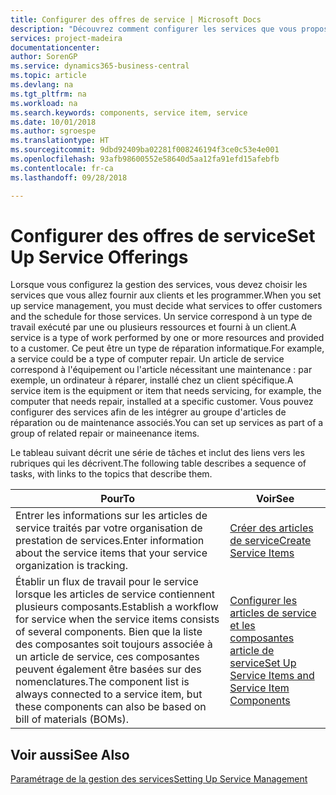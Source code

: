 ```yaml
---
title: Configurer des offres de service | Microsoft Docs
description: "Découvrez comment configurer les services que vous proposez à vos clients."
services: project-madeira
documentationcenter: 
author: SorenGP
ms.service: dynamics365-business-central
ms.topic: article
ms.devlang: na
ms.tgt_pltfrm: na
ms.workload: na
ms.search.keywords: components, service item, service
ms.date: 10/01/2018
ms.author: sgroespe
ms.translationtype: HT
ms.sourcegitcommit: 9dbd92409ba02281f008246194f3ce0c53e4e001
ms.openlocfilehash: 93afb98600552e58640d5aa12fa91efd15afebfb
ms.contentlocale: fr-ca
ms.lasthandoff: 09/28/2018

---
```


# <a name="set-up-service-offerings"></a><span data-ttu-id="9a9c0-103">Configurer des offres de service</span><span class="sxs-lookup"><span data-stu-id="9a9c0-103">Set Up Service Offerings</span></span>
<span data-ttu-id="9a9c0-104">Lorsque vous configurez la gestion des services, vous devez choisir les services que vous allez fournir aux clients et les programmer.</span><span class="sxs-lookup"><span data-stu-id="9a9c0-104">When you set up service management, you must decide what services to offer customers and the schedule for those services.</span></span> <span data-ttu-id="9a9c0-105">Un service correspond à un type de travail exécuté par une ou plusieurs ressources et fourni à un client.</span><span class="sxs-lookup"><span data-stu-id="9a9c0-105">A service is a type of work performed by one or more resources and provided to a customer.</span></span> <span data-ttu-id="9a9c0-106">Ce peut être un type de réparation informatique.</span><span class="sxs-lookup"><span data-stu-id="9a9c0-106">For example, a service could be a type of computer repair.</span></span> <span data-ttu-id="9a9c0-107">Un article de service correspond à l'équipement ou l'article nécessitant une maintenance : par exemple, un ordinateur à réparer, installé chez un client spécifique.</span><span class="sxs-lookup"><span data-stu-id="9a9c0-107">A service item is the equipment or item that needs servicing, for example, the computer that needs repair, installed at a specific customer.</span></span> <span data-ttu-id="9a9c0-108">Vous pouvez configurer des services afin de les intégrer au groupe d'articles de réparation ou de maintenance associés.</span><span class="sxs-lookup"><span data-stu-id="9a9c0-108">You can set up services as part of a group of related repair or maineenance items.</span></span>  
  
<span data-ttu-id="9a9c0-109">Le tableau suivant décrit une série de tâches et inclut des liens vers les rubriques qui les décrivent.</span><span class="sxs-lookup"><span data-stu-id="9a9c0-109">The following table describes a sequence of tasks, with links to the topics that describe them.</span></span>  
  
|<span data-ttu-id="9a9c0-110">**Pour**</span><span class="sxs-lookup"><span data-stu-id="9a9c0-110">**To**</span></span>|<span data-ttu-id="9a9c0-111">**Voir**</span><span class="sxs-lookup"><span data-stu-id="9a9c0-111">**See**</span></span>|  
|------------|-------------|  
|<span data-ttu-id="9a9c0-112">Entrer les informations sur les articles de service traités par votre organisation de prestation de services.</span><span class="sxs-lookup"><span data-stu-id="9a9c0-112">Enter information about the service items that your service organization is tracking.</span></span>|[<span data-ttu-id="9a9c0-113">Créer des articles de service</span><span class="sxs-lookup"><span data-stu-id="9a9c0-113">Create Service Items</span></span>](service-how-to-create-service-items.md)|  
|<span data-ttu-id="9a9c0-114">Établir un flux de travail pour le service lorsque les articles de service contiennent plusieurs composants.</span><span class="sxs-lookup"><span data-stu-id="9a9c0-114">Establish a workflow for service when the service items consists of several components.</span></span> <span data-ttu-id="9a9c0-115">Bien que la liste des composantes soit toujours associée à un article de service, ces composantes peuvent également être basées sur des nomenclatures.</span><span class="sxs-lookup"><span data-stu-id="9a9c0-115">The component list is always connected to a service item, but these components can also be based on bill of materials (BOMs).</span></span>|[<span data-ttu-id="9a9c0-116">Configurer les articles de service et les composantes article de service</span><span class="sxs-lookup"><span data-stu-id="9a9c0-116">Set Up Service Items and Service Item Components</span></span>](service-how-setup-service-items.md)|  
  
## <a name="see-also"></a><span data-ttu-id="9a9c0-117">Voir aussi</span><span class="sxs-lookup"><span data-stu-id="9a9c0-117">See Also</span></span>  
[<span data-ttu-id="9a9c0-118">Paramétrage de la gestion des services</span><span class="sxs-lookup"><span data-stu-id="9a9c0-118">Setting Up Service Management</span></span>](service-setup-service.md)   
